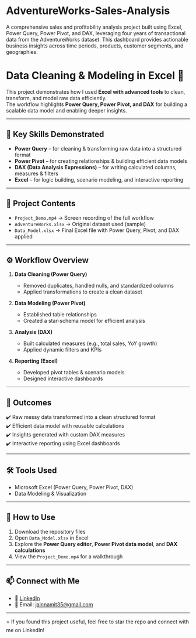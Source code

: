 # AdventureWorks-Sales-Analysis
A comprehensive sales and profitability analysis project built using Excel, Power Query, Power Pivot, and DAX, leveraging four years of transactional data from the AdventureWorks dataset. This dashboard provides actionable business insights across time periods, products, customer segments, and geographies.
# Data Cleaning & Modeling in Excel 🚀

This project demonstrates how I used **Excel with advanced tools** to clean, transform, and model raw data efficiently.  
The workflow highlights **Power Query, Power Pivot, and DAX** for building a scalable data model and enabling deeper insights.

---

## 🔑 Key Skills Demonstrated

- **Power Query** – for cleaning & transforming raw data into a structured format  
- **Power Pivot** – for creating relationships & building efficient data models  
- **DAX (Data Analysis Expressions)** – for writing calculated columns, measures & filters  
- **Excel** – for logic building, scenario modeling, and interactive reporting  

---

## 📂 Project Contents

- `Project_Demo.mp4` → Screen recording of the full workflow  
- `AdventureWorks.xlsx` → Original dataset used (sample)  
- `Data_Model.xlsx` → Final Excel file with Power Query, Pivot, and DAX applied  

---

## ⚙️ Workflow Overview

1. **Data Cleaning (Power Query)**  
   - Removed duplicates, handled nulls, and standardized columns  
   - Applied transformations to create a clean dataset  

2. **Data Modeling (Power Pivot)**  
   - Established table relationships  
   - Created a star-schema model for efficient analysis  

3. **Analysis (DAX)**  
   - Built calculated measures (e.g., total sales, YoY growth)  
   - Applied dynamic filters and KPIs  

4. **Reporting (Excel)**  
   - Developed pivot tables & scenario models  
   - Designed interactive dashboards  

---

## 🎯 Outcomes

✔️ Raw messy data transformed into a clean structured format  
✔️ Efficient data model with reusable calculations  
✔️ Insights generated with custom DAX measures  
✔️ Interactive reporting using Excel dashboards  

---

## 🛠️ Tools Used

- Microsoft Excel (Power Query, Power Pivot, DAX)  
- Data Modeling & Visualization  

---

## 📌 How to Use

1. Download the repository files  
2. Open `Data_Model.xlsx` in Excel  
3. Explore the **Power Query editor**, **Power Pivot data model**, and **DAX calculations**  
4. View the `Project_Demo.mp4` for a walkthrough  

---

## 📫 Connect with Me  

- 💼 [LinkedIn]((https://www.linkedin.com/in/namit-jain-209110288/))  
- 📧 Email: jainnamit35@gmail.com 

---

⭐ If you found this project useful, feel free to star the repo and connect with me on LinkedIn!  
